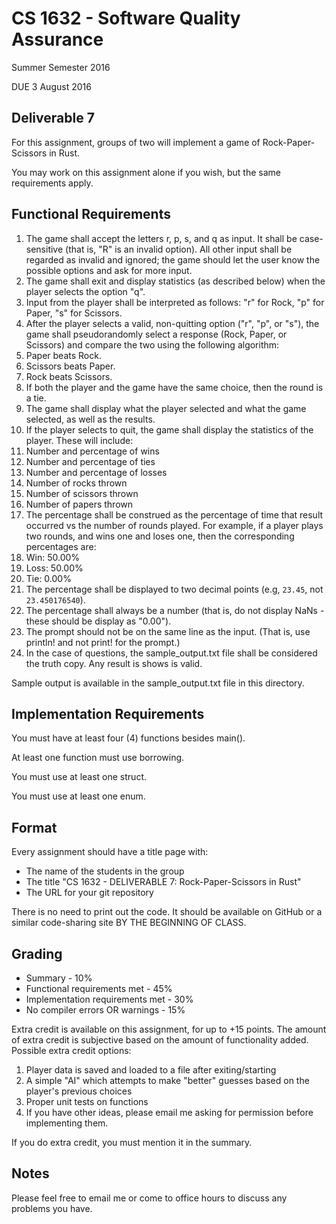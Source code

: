 # CS 1632 - Software Quality Assurance
Summer Semester 2016

DUE 3 August 2016

## Deliverable 7

For this assignment, groups of two will implement a game of Rock-Paper-Scissors in Rust.

You may work on this assignment alone if you wish, but the same requirements apply.

## Functional Requirements

1. The game shall accept the letters r, p, s, and q as input.  It shall be case-sensitive (that is, "R" is an invalid option).  All other input shall be regarded as invalid and ignored; the game should let the user know the possible options and ask for more input.
2. The game shall exit and display statistics (as described below) when the player selects the option "q".
3. Input from the player shall be interpreted as follows: "r" for Rock, "p" for Paper, "s" for Scissors.
4. After the player selects a valid, non-quitting option ("r", "p", or "s"), the game shall pseudorandomly select a response (Rock, Paper, or Scissors) and compare the two using the following algorithm:
  1. Paper beats Rock.
  2. Scissors beats Paper.
  3. Rock beats Scissors.
  4. If both the player and the game have the same choice, then the round is a tie.
5. The game shall display what the player selected and what the game selected, as well as the results.
5. If the player selects to quit, the game shall display the statistics of the player.  These will include:
  1. Number and percentage of wins
  2. Number and percentage of ties
  3. Number and percentage of losses
  4. Number of rocks thrown
  5. Number of scissors thrown
  6. Number of papers thrown
6. The percentage shall be construed as the percentage of time that result occurred vs the number of rounds played.  For example, if a player plays two rounds, and wins one and loses one, then the corresponding percentages are:
  1. Win: 50.00%
  2. Loss: 50.00%
  3. Tie: 0.00%
7. The percentage shall be displayed to two decimal points (e.g, `23.45`, not `23.450176540`).
8. The percentage shall always be a number (that is, do not display NaNs - these should be display as "0.00").
8. The prompt should not be on the same line as the input.  (That is, use println! and not print! for the prompt.)
9. In the case of questions, the sample_output.txt file shall be considered the truth copy.  Any result is shows is valid.

Sample output is available in the sample_output.txt file in this directory.

## Implementation Requirements

You must have at least four (4) functions besides main().

At least one function must use borrowing.

You must use at least one struct.

You must use at least one enum.

## Format
Every assignment should have a title page with:
* The name of the students in the group
* The title "CS 1632 - DELIVERABLE 7: Rock-Paper-Scissors in Rust"
* The URL for your git repository

There is no need to print out the code.  It should be available on GitHub or a similar code-sharing site BY THE BEGINNING OF CLASS.


## Grading
* Summary - 10%
* Functional requirements met - 45%
* Implementation requirements met - 30%
* No compiler errors OR warnings - 15%

Extra credit is available on this assignment, for up to +15 points.  The amount of extra credit is subjective based on the amount of functionality added.  Possible extra credit options:

1. Player data is saved and loaded to a file after exiting/starting
2. A simple "AI" which attempts to make "better" guesses based on the player's previous choices
3. Proper unit tests on functions
4. If you have other ideas, please email me asking for permission before implementing them.

If you do extra credit, you must mention it in the summary.

## Notes

Please feel free to email me or come to office hours to discuss any problems you have. 
 
